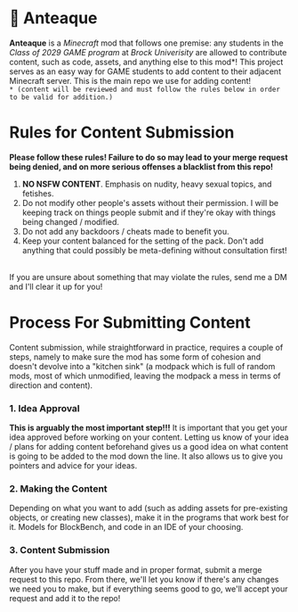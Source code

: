 # 🍵 Anteaque
**Anteaque** is a _Minecraft_ mod that follows one premise: any students in the _Class of 2029 GAME program_ at _Brock Univerisity_ are allowed to contribute content, such as code, assets, and anything else to this mod*! This project serves as an easy way for GAME students to add content to their adjacent Minecraft server. This is the main repo we use for adding content!\
`* (content will be reviewed and must follow the rules below in order to be valid for addition.)`

# Rules for Content Submission
**Please follow these rules! Failure to do so may lead to your merge request being denied, and on more serious offenses a blacklist from this repo!**
1. **NO NSFW CONTENT**. Emphasis on nudity, heavy sexual topics, and fetishes.
2. Do not modify other people's assets without their permission. I will be keeping track on things people submit and if they're okay with things being changed / modified.
3. Do not add any backdoors / cheats made to benefit you.
4. Keep your content balanced for the setting of the pack. Don't add anything that could possibly be meta-defining without consultation first!
<br/>
If you are unsure about something that may violate the rules, send me a DM and I'll clear it up for you!

# Process For Submitting Content
Content submission, while straightforward in practice, requires a couple of steps, namely to make sure the mod has some form of cohesion and doesn't devolve into a "kitchen sink" (a modpack which is full of random mods, most of which unmodified, leaving the modpack a mess in terms of direction and content).

### 1. Idea Approval
**This is arguably the most important step!!!** It is important that you get your idea approved before working on your content. Letting us know of your idea / plans for adding content beforehand gives us a good idea on what content is going to be added to the mod down the line. It also allows us to give you pointers and advice for your ideas.

### 2. Making the Content
Depending on what you want to add (such as adding assets for pre-existing objects, or creating new classes), make it in the programs that work best for it. Models for BlockBench, and code in an IDE of your choosing.

### 3. Content Submission
After you have your stuff made and in proper format, submit a merge request to this repo. From there, we'll let you know if there's any changes we need you to make, but if everything seems good to go, we'll accept your request and add it to the repo!
